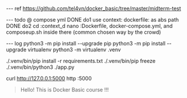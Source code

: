 --- ref
https://github.com/tel4vn/docker_basic/tree/master/midterm-test

--- todo @ compose yml
DONE do1 use context: dockerfile: as abs path
DONE  do2 cd :context_d nano :Dockerfile, docker-compose.yml, and composeup.sh inside there (common chosen way by the crowd)

--- log
python3 -m pip install --upgrade pip
python3 -m pip install --upgrade virtualenv
python3 -m virtualenv .venv

./.venv/bin/pip install -r requirements.txt
./.venv/bin/pip freeze
./.venv/bin/python3 ./app.py

curl http://127.0.0.1:5000
http :5000
> Hello! This is Docker Basic course !!!
> 